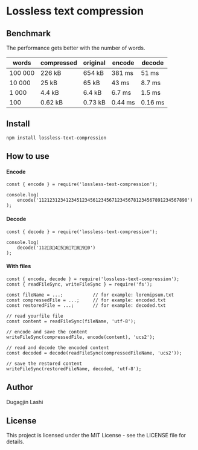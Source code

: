 # Lossless text compression

## Benchmark

The performance gets better with the number of words. 

words | compressed | original | encode  | decode
---|---|---|---|---
100 000 | 226 kB | 654 kB | 381 ms | 51 ms
10 000 | 25 kB | 65 kB | 43 ms | 8.7 ms
1 000 | 4.4 kB | 6.4 kB | 6.7 ms | 1.5 ms
100 | 0.62 kB | 0.73 kB | 0.44 ms | 0.16 ms

## Install

```
npm install lossless-text-compression
```

## How to use

#### Encode

```
const { encode } = require('lossless-text-compression');

console.log(
    encode('1121231234123451234561234567123456781234567891234567890')
);
```

#### Decode

```
const { decode } = require('lossless-text-compression');

console.log(
    decode('11234567890')
);
```

#### With files

```
const { encode, decode } = require('lossless-text-compression');
const { readFileSync, writeFileSync } = require('fs');
  
const fileName = ...;           // for example: loremipsum.txt
const compressedFile = ...;     // for example: encoded.txt
const restoredFile = ...;       // for example: decoded.txt

// read yourfile file
const content = readFileSync(fileName, 'utf-8');

// encode and save the content
writeFileSync(compressedFile, encode(content), 'ucs2');

// read and decode the encoded content
const decoded = decode(readFileSync(compressedFileName, 'ucs2'));

// save the restored content
writeFileSync(restoredFileName, decoded, 'utf-8');
```

## Author

Dugagjin Lashi

## License

This project is licensed under the MIT License - see the LICENSE file for details.
